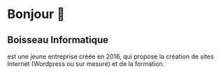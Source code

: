 <h1>Bonjour 👋</h1>

<p>
    <h2>Boisseau Informatique</h2> est une jeune entreprise créée en 2016, qui propose la création de sites Internet (Wordpress ou sur mesure) et de la formation.
</p>

<!--
**BoisseauInformatique/BoisseauInformatique** is a ✨ _special_ ✨ repository because its `README.md` (this file) appears on your GitHub profile.

Here are some ideas to get you started:

- 🔭 I’m currently working on ...
- 🌱 I’m currently learning ...
- 👯 I’m looking to collaborate on ...
- 🤔 I’m looking for help with ...
- 💬 Ask me about ...
- 📫 How to reach me: ...
- 😄 Pronouns: ...
- ⚡ Fun fact: ...
-->
